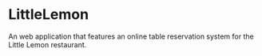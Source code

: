 # LittleLemon
An web application that features an online table reservation system for the Little Lemon restaurant.
